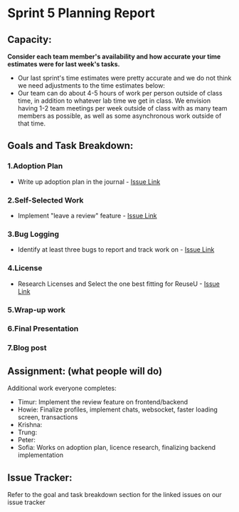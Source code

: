 # Sprint 5 Planning Report
## Capacity:
__Consider each team member's availability and how accurate your time estimates were for last week's tasks.__
- Our last sprint's time estimates were pretty accurate and we do not think we need adjustments to the time estimates below:
- Our team can do about 4-5 hours of work per person outside of class time, in addition to
whatever lab time we get in class. We envision having 1-2 team meetings per week outside of
class with as many team members as possible, as well as some asynchronous work outside of
that time.



## Goals and Task Breakdown: 

### 1.Adoption Plan 
* Write up adoption plan in the journal - [Issue Link](https://github.com/dicarlosofia/ReuseU/issues/153)

### 2.Self-Selected Work

* Implement "leave a review" feature - [Issue Link](https://github.com/dicarlosofia/ReuseU/issues/159)

### 3.Bug Logging

* Identify at least three bugs to report and track work on - [Issue Link](https://github.com/dicarlosofia/ReuseU/issues/155)


### 4.License

* Research Licenses and Select the one best fitting for ReuseU - [Issue Link](https://github.com/dicarlosofia/ReuseU/issues/156)

### 5.Wrap-up work

### 6.Final Presentation


### 7.Blog post




## Assignment: (what people will do)

Additional work everyone completes: 
* Timur: Implement the review feature on frontend/backend
* Howie: Finalize profiles, implement chats, websocket, faster loading screen, transactions
* Krishna: 
* Trung: 
* Peter: 
* Sofia: Works on adoption plan, licence research, finalizing backend implementation 



## Issue Tracker:
Refer to the goal and task breakdown section for the linked issues on our issue tracker
